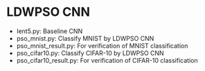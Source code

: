 # LDWPSO CNN

- lent5.py: Baseline CNN
- pso_mnist.py: Classify MNIST by LDWPSO CNN
- pso_mnist_result.py: For verification of MNIST classification
- pso_cifar10.py: Classify CIFAR-10 by LDWPSO CNN
- pso_cifar10_result.py: For verification of CIFAR-10 classification